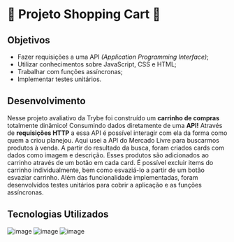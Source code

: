 # 🛒 Projeto Shopping Cart 🛒

## Objetivos

- Fazer requisições a uma API *(Application Programming Interface)*;
- Utilizar conhecimentos sobre JavaScript, CSS e HTML;
- Trabalhar com funções assíncronas;
- Implementar testes unitários.

## Desenvolvimento

Nesse projeto avaliativo da Trybe foi construído um **carrinho de compras** totalmente dinâmico! Consumindo dados diretamente de uma **API!** Através de **requisições HTTP** a essa API é possível interagir com ela da forma como quem a criou planejou. Aqui usei a API do Mercado Livre para buscarmos produtos à venda. A partir do resultado da busca, foram criados cards com dados como imagem e descrição. Esses produtos são adicionados ao carrinho através de um botão em cada card. É possível excluir items do carrinho individualmente, bem como esvaziá-lo a partir de um botão esvaziar carrinho. Além das funcionalidade implementadas, foram desenvolvidos testes unitários para cobrir a aplicação e as funções assíncronas.

## Tecnologias Utilizados
![image](https://img.shields.io/badge/JavaScript-F7DF1E?style=for-the-badge&logo=javascript&logoColor=black)
![image](https://img.shields.io/badge/HTML5-E34F26?style=for-the-badge&logo=html5&logoColor=white)
![image](https://img.shields.io/badge/CSS3-1572B6?style=for-the-badge&logo=css3&logoColor=white)
<!-- Olá, Tryber!
Esse é apenas um arquivo inicial para o README do seu projeto no qual você pode customizar e reutilizar todas as vezes que for executar o trybe-publisher.

Para deixá-lo com a sua cara, basta alterar o seguinte arquivo da sua máquina: ~/.student-repo-publisher/custom/_NEW_README.md

É essencial que você preencha esse documento por conta própria, ok?
Não deixe de usar nossas dicas de escrita de README de projetos, e deixe sua criatividade brilhar!
:warning: IMPORTANTE: você precisa deixar nítido:
- quais arquivos/pastas foram desenvolvidos por você; 
- quais arquivos/pastas foram desenvolvidos por outra pessoa estudante;
- quais arquivos/pastas foram desenvolvidos pela Trybe.
-->
